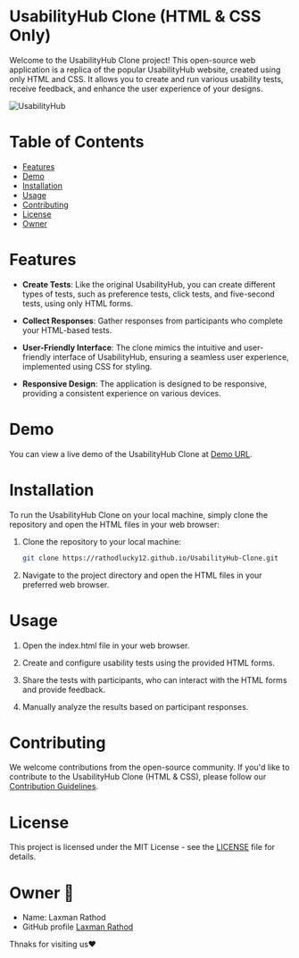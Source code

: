 # UsabilityHub Clone (HTML & CSS Only)

Welcome to the UsabilityHub Clone project! This open-source web application is a replica of the popular UsabilityHub website, created using only HTML and CSS. It allows you to create and run various usability tests, receive feedback, and enhance the user experience of your designs.

![UsabilityHub](https://github.com/rathodlucky12/UsabilityHub-Clone/assets/131651450/370059cd-d435-4a29-a2c1-a2ae134e39c5)


# Table of Contents
- [Features](#features)
- [Demo](#demo)
- [Installation](#installation)
- [Usage](#usage)
- [Contributing](#contributing)
- [License](#license)
- [Owner](#owner🌟)

# Features
- **Create Tests**: Like the original UsabilityHub, you can create different types of tests, such as preference tests, click tests, and five-second tests, using only HTML forms.

- **Collect Responses**: Gather responses from participants who complete your HTML-based tests.

- **User-Friendly Interface**: The clone mimics the intuitive and user-friendly interface of UsabilityHub, ensuring a seamless user experience, implemented using CSS for styling.

- **Responsive Design**: The application is designed to be responsive, providing a consistent experience on various devices.

# Demo
You can view a live demo of the UsabilityHub Clone at [Demo URL](https://rathodlucky12.github.io/UsabilityHub-Clone).

# Installation
To run the UsabilityHub Clone on your local machine, simply clone the repository and open the HTML files in your web browser:

1. Clone the repository to your local machine:
   ```sh
   git clone https://rathodlucky12.github.io/UsabilityHub-Clone.git
   ```

2. Navigate to the project directory and open the HTML files in your preferred web browser.

# Usage
1. Open the index.html file in your web browser.

2. Create and configure usability tests using the provided HTML forms.

3. Share the tests with participants, who can interact with the HTML forms and provide feedback.

4. Manually analyze the results based on participant responses.

# Contributing
We welcome contributions from the open-source community. If you'd like to contribute to the UsabilityHub Clone (HTML & CSS), please follow our [Contribution Guidelines](CONTRIBUTING.md).

# License
This project is licensed under the MIT License - see the [LICENSE](LICENSE) file for details.

# Owner 🌟
 - Name: Laxman Rathod
 - GitHub profile [Laxman Rathod](https//www.github.com/rathodlucky12)


Thnaks for visiting us❤️
